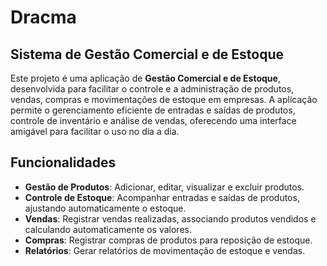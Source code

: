 # Dracma 

## Sistema de Gestão Comercial e de Estoque

Este projeto é uma aplicação de **Gestão Comercial e de Estoque**, desenvolvida para facilitar o controle e a administração de produtos, vendas, compras e movimentações de estoque em empresas. A aplicação permite o gerenciamento eficiente de entradas e saídas de produtos, controle de inventário e análise de vendas, oferecendo uma interface amigável para facilitar o uso no dia a dia.

## Funcionalidades

- **Gestão de Produtos**: Adicionar, editar, visualizar e excluir produtos.
- **Controle de Estoque**: Acompanhar entradas e saídas de produtos, ajustando automaticamente o estoque.
- **Vendas**: Registrar vendas realizadas, associando produtos vendidos e calculando automaticamente os valores.
- **Compras**: Registrar compras de produtos para reposição de estoque.
- **Relatórios**: Gerar relatórios de movimentação de estoque e vendas.
